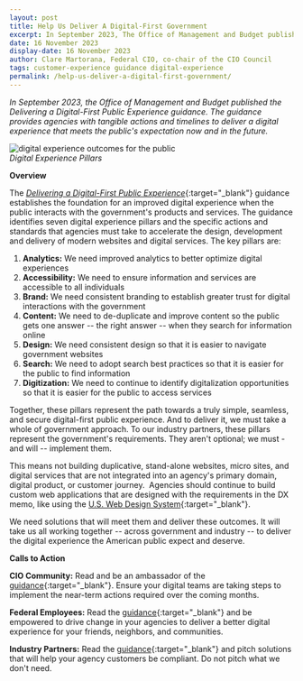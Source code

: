 ```yaml
---
layout: post
title: Help Us Deliver A Digital-First Government
excerpt: In September 2023, The Office of Management and Budget published the Delivering a Digital-First Public Experience guidance. The guidance provides agencies with tangible actions and timelines to deliver a digital experience that meets the public’s expectation now and in the future.
date: 16 November 2023
display-date: 16 November 2023
author: Clare Martorana, Federal CIO, co-chair of the CIO Council
tags: customer-experience guidance digital-experience
permalink: /help-us-deliver-a-digital-first-government/
---
```


*In September 2023, the Office of Management and Budget published the Delivering a Digital-First Public Experience guidance. The guidance provides agencies with tangible actions and timelines to deliver a digital experience that meets the public's expectation now and in the future.*

<img src="{{site.baseurl}}/assets/images/blog/digital-experience-outcomes-for-the-public.png" alt="digital experience outcomes for the public" class="display-block margin-x-auto">
<div class="top-tasks"><i>Digital Experience Pillars</i></div>

**Overview**

The [*Delivering a Digital-First Public Experience*](https://www.whitehouse.gov/omb/briefing-room/2023/09/22/fact-sheet-building-digital-experiences-for-the-american-people/#:~:text=The%20Delivering%20a%20Digital%2DFirst,experiences%20that%20meet%20today%27s%20expectations.){:target="_blank"} guidance establishes the foundation for an improved digital experience when the public interacts with the government's products and services. The guidance identifies seven digital experience pillars and the specific actions and standards that agencies must take to accelerate the design, development and delivery of modern websites and digital services. The key pillars are: 

1. **Analytics:** We need improved analytics to better optimize digital experiences
2. **Accessibility:** We need to ensure information and services are accessible to all individuals
3. **Brand:** We need consistent branding to establish greater trust for digital interactions with the government
4. **Content:** We need to de-duplicate and improve content so the public gets one answer -- the right answer -- when they search for information online
5. **Design:** We need consistent design so that it is easier to navigate government websites
6. **Search:** We need to adopt search best practices so that it is easier for the public to find information
7. **Digitization:** We need to continue to identify digitalization opportunities so that it is easier for the public to access services 

Together, these pillars represent the path towards a truly simple, seamless, and secure digital-first public experience. And to deliver it, we must take a whole of government approach. To our industry partners, these pillars represent the government's requirements. They aren't optional; we must -  and will -- implement them. 

This means not building duplicative, stand-alone websites, micro sites, and digital services that are not integrated into an agency's primary domain, digital product, or customer journey.  Agencies should continue to build custom web applications that are designed with the requirements in the DX memo, like using the [U.S. Web Design System](https://designsystem.digital.gov/){:target="_blank"}.

We need solutions that will meet them and deliver these outcomes. It will take us all working together -- across government and industry -- to deliver the digital experience the American public expect and deserve.   

**Calls to Action**

**CIO Community:** Read and be an ambassador of the [guidance](https://www.whitehouse.gov/omb/management/ofcio/delivering-a-digital-first-public-experience/){:target="_blank"}. Ensure your digital teams are taking steps to implement the near-term actions required over the coming months. 

**Federal Employees:** Read the [guidance](https://www.whitehouse.gov/omb/management/ofcio/delivering-a-digital-first-public-experience/){:target="_blank"} and be empowered to drive change in your agencies to deliver a better digital experience for your friends, neighbors, and communities.  

**Industry Partners:** Read the [guidance](https://www.whitehouse.gov/omb/management/ofcio/delivering-a-digital-first-public-experience/){:target="_blank"} and pitch solutions that will help your agency customers be compliant. Do not pitch what we don't need.